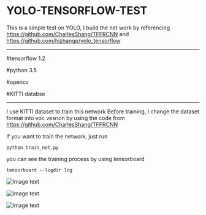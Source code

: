# YOLO-TENSORFLOW-TEST

This is a simple test on YOLO, I build the net work by referencing https://github.com/CharlesShang/TFFRCNN and https://github.com/hizhangp/yolo_tensorflow

---

#tensorflow 1.2

#python 3.5

#opencv

#KITTI databse

---

I use KITTI dataset to train this network
Before training, I change the dataset format into voc vesrion by using the code from  https://github.com/CharlesShang/TFFRCNN

If you want to train the network, just run

  `python train_net.py`
  
you can see the training process by using tensorboard

  `tensorboard --logdir log`
  
  
![Image text](https://github.com/WAN96/YOLO-TENSORFLOW-TEST/tree/master/img/tensorboard1.png)


![Image text](https://github.com/WAN96/YOLO-TENSORFLOW-TEST/tree/master/img/tensorboard2.png)


![Image text](https://github.com/WAN96/YOLO-TENSORFLOW-TEST/tree/master/img/tensorboard3.png)
